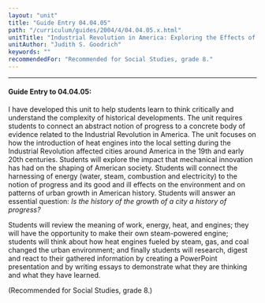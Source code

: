```yaml
---
layout: "unit"
title: "Guide Entry 04.04.05"
path: "/curriculum/guides/2004/4/04.04.05.x.html"
unitTitle: "Industrial Revolution in America: Exploring the Effects of the Heat Engine on the Growth of Cities"
unitAuthor: "Judith S. Goodrich"
keywords: ""
recommendedFor: "Recommended for Social Studies, grade 8."
---
```

<body>
<hr/>
 <h4>
  Guide Entry to 04.04.05:
 </h4>
 <p>
  I have developed this unit to help students learn to think critically and understand the complexity of historical developments. The unit requires students to connect an abstract notion of progress to a concrete body of evidence related to the Industrial Revolution in America. The unit focuses on how the introduction of heat engines into the local setting during the Industrial Revolution affected cities around America in the 19th and early 20th centuries. Students will explore the impact that mechanical innovation has had on the shaping of American society. Students will connect the harnessing of energy (water, steam, combustion and electricity) to the notion of progress and its good and ill effects on the environment and on patterns of urban growth in American history. Students will answer an essential question:
  <i>
   Is the history of the growth of a city a history of progress?
  </i>
 </p>
<p>
  Students will review the meaning of work, energy, heat, and engines; they will have the opportunity to make their own steam-powered engine; students will think about how heat engines fueled by steam, gas, and coal changed the urban environment; and finally students will research, digest and react to their gathered information by creating a PowerPoint presentation and by writing essays to demonstrate what they are thinking and what they have learned.
 </p>
<p>
  (Recommended for Social Studies, grade 8.)
 </p>

</body>